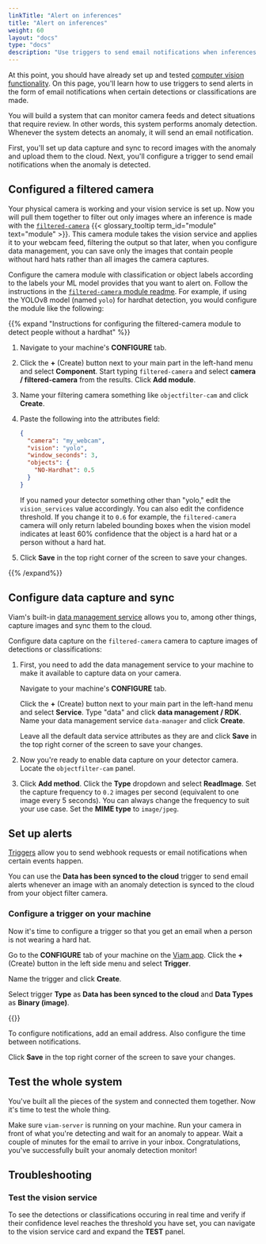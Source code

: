 ```yaml
---
linkTitle: "Alert on inferences"
title: "Alert on inferences"
weight: 60
layout: "docs"
type: "docs"
description: "Use triggers to send email notifications when inferences are made."
---
```


At this point, you should have already set up and tested [computer vision functionality](/data-ai/ai/run-inference/).
On this page, you'll learn how to use triggers to send alerts in the form of email notifications when certain detections or classifications are made.

You will build a system that can monitor camera feeds and detect situations that require review.
In other words, this system performs anomaly detection.
Whenever the system detects an anomaly, it will send an email notification.

First, you'll set up data capture and sync to record images with the anomaly and upload them to the cloud.
Next, you'll configure a trigger to send email notifications when the anomaly is detected.

## Configured a filtered camera

Your physical camera is working and your vision service is set up.
Now you will pull them together to filter out only images where an inference is made with the [`filtered-camera`](https://app.viam.com/module/erh/filtered-camera) {{< glossary_tooltip term_id="module" text="module" >}}.
This camera module takes the vision service and applies it to your webcam feed, filtering the output so that later, when you configure data management, you can save only the images that contain people without hard hats rather than all images the camera captures.

Configure the camera module with classification or object labels according to the labels your ML model provides that you want to alert on.
Follow the instructions in the [`filtered-camera` module readme](https://github.com/erh/filtered_camera).
For example, if using the YOLOv8 model (named `yolo`) for hardhat detection, you would configure the module like the following:

{{% expand "Instructions for configuring the filtered-camera module to detect people without a hardhat" %}}

1. Navigate to your machine's **CONFIGURE** tab.

2. Click the **+** (Create) button next to your main part in the left-hand menu and select **Component**.
   Start typing `filtered-camera` and select **camera / filtered-camera** from the results.
   Click **Add module**.

3. Name your filtering camera something like `objectfilter-cam` and click **Create**.

4. Paste the following into the attributes field:

   ```json {class="line-numbers linkable-line-numbers"}
   {
     "camera": "my_webcam",
     "vision": "yolo",
     "window_seconds": 3,
     "objects": {
       "NO-Hardhat": 0.5
     }
   }
   ```

   If you named your detector something other than "yolo," edit the `vision_services` value accordingly.
   You can also edit the confidence threshold.
   If you change it to `0.6` for example, the `filtered-camera` camera will only return labeled bounding boxes when the vision model indicates at least 60% confidence that the object is a hard hat or a person without a hard hat.

5. Click **Save** in the top right corner of the screen to save your changes.

{{% /expand%}}

## Configure data capture and sync

Viam's built-in [data management service](/services/data/) allows you to, among other things, capture images and sync them to the cloud.

Configure data capture on the `filtered-camera` camera to capture images of detections or classifications:

1. First, you need to add the data management service to your machine to make it available to capture data on your camera.

   Navigate to your machine's **CONFIGURE** tab.

   Click the **+** (Create) button next to your main part in the left-hand menu and select **Service**.
   Type "data" and click **data management / RDK**.
   Name your data management service `data-manager` and click **Create**.

   Leave all the default data service attributes as they are and click **Save** in the top right corner of the screen to save your changes.

2. Now you're ready to enable data capture on your detector camera.
   Locate the `objectfilter-cam` panel.

3. Click **Add method**.
   Click the **Type** dropdown and select **ReadImage**.
   Set the capture frequency to `0.2` images per second (equivalent to one image every 5 seconds).
   You can always change the frequency to suit your use case.
   Set the **MIME type** to `image/jpeg`.

## Set up alerts

[Triggers](/configure/triggers/) allow you to send webhook requests or email notifications when certain events happen.

You can use the **Data has been synced to the cloud** trigger to send email alerts whenever an image with an anomaly detection is synced to the cloud from your object filter camera.

### Configure a trigger on your machine

Now it's time to configure a trigger so that you get an email when a person is not wearing a hard hat.

Go to the **CONFIGURE** tab of your machine on the [Viam app](https://app.viam.com).
Click the **+** (Create) button in the left side menu and select **Trigger**.

Name the trigger and click **Create**.

Select trigger **Type** as **Data has been synced to the cloud** and **Data Types** as **Binary (image)**.

{{<imgproc src="/tutorials/helmet/trigger.png" resize="x300" declaredimensions=true alt="The trigger created with data has been synced to the cloud as the type and binary (image) as the data type." >}}

To configure notifications, add an email address.
Also configure the time between notifications.

Click **Save** in the top right corner of the screen to save your changes.

## Test the whole system

You've built all the pieces of the system and connected them together.
Now it's time to test the whole thing.

Make sure `viam-server` is running on your machine.
Run your camera in front of what you're detecting and wait for an anomaly to appear.
Wait a couple of minutes for the email to arrive in your inbox.
Congratulations, you've successfully built your anomaly detection monitor!

## Troubleshooting

### Test the vision service

To see the detections or classifications occuring in real time and verify if their confidence level reaches the threshold you have set, you can navigate to the vision service card and expand the **TEST** panel.
